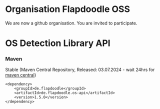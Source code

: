 # Organisation Flapdoodle OSS

We are now a github organisation. You are invited to participate.


# OS Detection Library API

### Maven

Stable (Maven Central Repository, Released: 03.07.2024 - wait 24hrs for [maven central](http://repo1.maven.org/maven2/de/flapdoodle/de.flapdoodle.os/maven-metadata.xml))

	<dependency>
		<groupId>de.flapdoodle</groupId>
		<artifactId>de.flapdoodle.os-api</artifactId>
		<version>1.5.0</version>
	</dependency>


